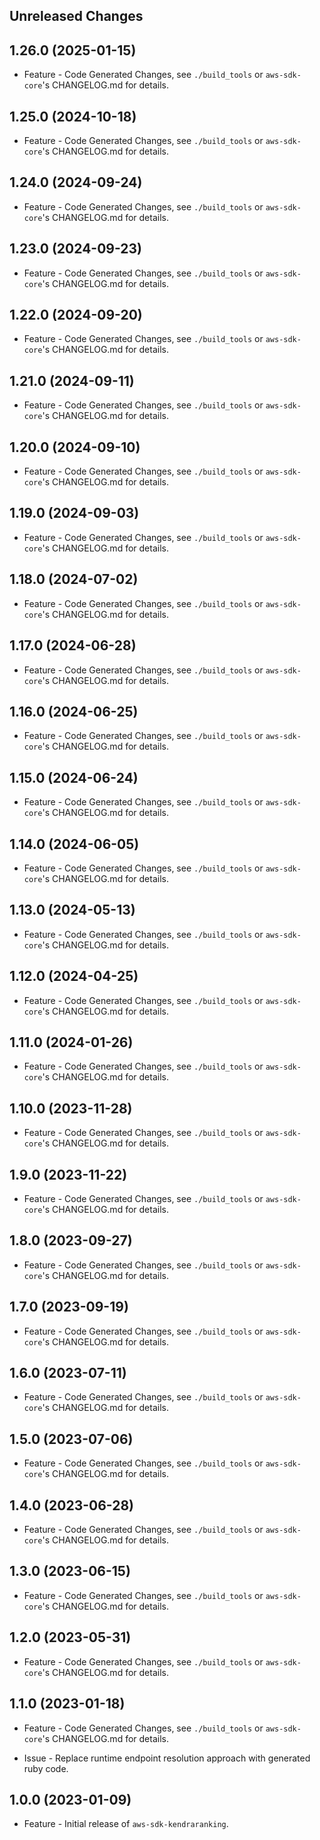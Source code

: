 Unreleased Changes
------------------

1.26.0 (2025-01-15)
------------------

* Feature - Code Generated Changes, see `./build_tools` or `aws-sdk-core`'s CHANGELOG.md for details.

1.25.0 (2024-10-18)
------------------

* Feature - Code Generated Changes, see `./build_tools` or `aws-sdk-core`'s CHANGELOG.md for details.

1.24.0 (2024-09-24)
------------------

* Feature - Code Generated Changes, see `./build_tools` or `aws-sdk-core`'s CHANGELOG.md for details.

1.23.0 (2024-09-23)
------------------

* Feature - Code Generated Changes, see `./build_tools` or `aws-sdk-core`'s CHANGELOG.md for details.

1.22.0 (2024-09-20)
------------------

* Feature - Code Generated Changes, see `./build_tools` or `aws-sdk-core`'s CHANGELOG.md for details.

1.21.0 (2024-09-11)
------------------

* Feature - Code Generated Changes, see `./build_tools` or `aws-sdk-core`'s CHANGELOG.md for details.

1.20.0 (2024-09-10)
------------------

* Feature - Code Generated Changes, see `./build_tools` or `aws-sdk-core`'s CHANGELOG.md for details.

1.19.0 (2024-09-03)
------------------

* Feature - Code Generated Changes, see `./build_tools` or `aws-sdk-core`'s CHANGELOG.md for details.

1.18.0 (2024-07-02)
------------------

* Feature - Code Generated Changes, see `./build_tools` or `aws-sdk-core`'s CHANGELOG.md for details.

1.17.0 (2024-06-28)
------------------

* Feature - Code Generated Changes, see `./build_tools` or `aws-sdk-core`'s CHANGELOG.md for details.

1.16.0 (2024-06-25)
------------------

* Feature - Code Generated Changes, see `./build_tools` or `aws-sdk-core`'s CHANGELOG.md for details.

1.15.0 (2024-06-24)
------------------

* Feature - Code Generated Changes, see `./build_tools` or `aws-sdk-core`'s CHANGELOG.md for details.

1.14.0 (2024-06-05)
------------------

* Feature - Code Generated Changes, see `./build_tools` or `aws-sdk-core`'s CHANGELOG.md for details.

1.13.0 (2024-05-13)
------------------

* Feature - Code Generated Changes, see `./build_tools` or `aws-sdk-core`'s CHANGELOG.md for details.

1.12.0 (2024-04-25)
------------------

* Feature - Code Generated Changes, see `./build_tools` or `aws-sdk-core`'s CHANGELOG.md for details.

1.11.0 (2024-01-26)
------------------

* Feature - Code Generated Changes, see `./build_tools` or `aws-sdk-core`'s CHANGELOG.md for details.

1.10.0 (2023-11-28)
------------------

* Feature - Code Generated Changes, see `./build_tools` or `aws-sdk-core`'s CHANGELOG.md for details.

1.9.0 (2023-11-22)
------------------

* Feature - Code Generated Changes, see `./build_tools` or `aws-sdk-core`'s CHANGELOG.md for details.

1.8.0 (2023-09-27)
------------------

* Feature - Code Generated Changes, see `./build_tools` or `aws-sdk-core`'s CHANGELOG.md for details.

1.7.0 (2023-09-19)
------------------

* Feature - Code Generated Changes, see `./build_tools` or `aws-sdk-core`'s CHANGELOG.md for details.

1.6.0 (2023-07-11)
------------------

* Feature - Code Generated Changes, see `./build_tools` or `aws-sdk-core`'s CHANGELOG.md for details.

1.5.0 (2023-07-06)
------------------

* Feature - Code Generated Changes, see `./build_tools` or `aws-sdk-core`'s CHANGELOG.md for details.

1.4.0 (2023-06-28)
------------------

* Feature - Code Generated Changes, see `./build_tools` or `aws-sdk-core`'s CHANGELOG.md for details.

1.3.0 (2023-06-15)
------------------

* Feature - Code Generated Changes, see `./build_tools` or `aws-sdk-core`'s CHANGELOG.md for details.

1.2.0 (2023-05-31)
------------------

* Feature - Code Generated Changes, see `./build_tools` or `aws-sdk-core`'s CHANGELOG.md for details.

1.1.0 (2023-01-18)
------------------

* Feature - Code Generated Changes, see `./build_tools` or `aws-sdk-core`'s CHANGELOG.md for details.

* Issue - Replace runtime endpoint resolution approach with generated ruby code.

1.0.0 (2023-01-09)
------------------

* Feature - Initial release of `aws-sdk-kendraranking`.

